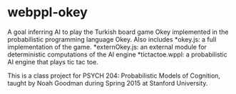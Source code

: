 # webppl-okey
A goal inferring AI to play the Turkish board game Okey implemented in the probabilistic programming language Okey.
Also includes 
*okey.js: a full implementation of the game.
*externOkey.js: an external module for deterministic computations of the AI engine
*tictactoe.wppl: a probabilistic AI engine that plays tic tac toe.

This is a class project for PSYCH 204: Probabilistic Models of Cognition, taught by Noah Goodman during Spring 2015 at Stanford University.